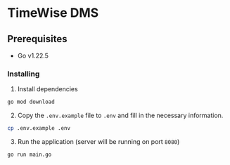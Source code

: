 # TimeWise DMS

## Prerequisites

- Go v1.22.5

### Installing

1. Install dependencies
```bash
go mod download
```

2. Copy the `.env.example` file to `.env` and fill in the necessary information.
```bash
cp .env.example .env
```

3. Run the application (server will be running on port `8080`)
```bash
go run main.go
```